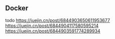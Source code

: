 ## Docker

todo
https://juejin.cn/post/6844903650611953677
https://juejin.cn/post/6844904117580595214
https://juejin.cn/post/6844903591774289934